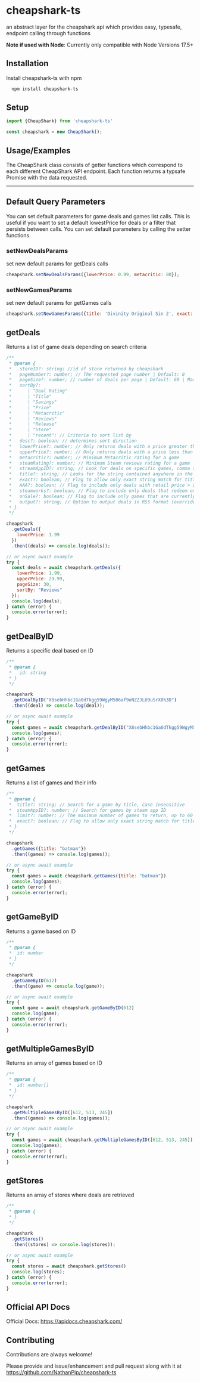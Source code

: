 
# cheapshark-ts
an abstract layer for the cheapshark api which provides easy, typesafe, endpoint calling through functions

**Note if used with Node**: Currently only compatible with Node Versions 17.5+



## Installation

Install cheapshark-ts with npm

```bash
  npm install cheapshark-ts
```
    
## Setup

```javascript
import {CheapShark} from 'cheapshark-ts'

const cheapshark = new CheapShark();
```
## Usage/Examples
The CheapShark class consists of getter functions which correspond to each different CheapShark API endpoint. Each function returns a typsafe Promise with the data requested.

----------

## Default Query Parameters
You can set default parameters for game deals and games list calls. This is useful if you want to set a default lowestPrice for deals or a filter that persists between calls. You can set default parameters by calling the setter functions.

### setNewDealsParams
set new default params for getDeals calls

```javascript
cheapshark.setNewDealsParams({lowerPrice: 0.99, metacritic: 80});
```

### setNewGamesParams
set new default params for getGames calls

```javascript
cheapshark.setNewGamesParams({title: 'Divinity Original Sin 2', exact: true});
```

## getDeals
Returns a list of game deals depending on search criteria

```javascript
/**
 * @param {
 *   storeID?: string; //id of store returned by cheapshark
 *   pageNumber?: number; // The requested page number | Default: 0
 *   pageSize?: number; // number of deals per page | Default: 60 | Max: 60 
 *   sortBy?:     
 *      | "Deal Rating"
 *      | "Title"
 *      | "Savings"
 *      | "Price"
 *      | "Metacritic"
 *      | "Reviews"
 *      | "Release"
 *      | "Store"
 *      | "recent"; // Criteria to sort list by
 *   desc?: boolean; // determines sort direction
 *   lowerPrice?: number; // Only returns deals with a price greater than this value | Deafult: 0
 *   upperPrice?: number; // Only returns deals with a price less than or equal to this value (50 acts the same as no limit)
 *   metacritic?: number; // Minimum Metacritic rating for a game
 *   steamRating?: number; // Minimum Steam reviews rating for a game
 *   streamAppID?: string; // Look for deals on specific games, comma separated list of Steam App ID (still bound by pageSize)
 *   title?: string; // Looks for the string contained anywhere in the game name
 *   exact?: boolean; // Flag to allow only exact string match for title parameter | Default: 0
 *   AAA?: boolean; // Flag to include only deals with retail price > $29
 *   steamworks?: boolean; // Flag to include only deals that redeem on Steam (best guess, depends on store support)
 *   onSale?: boolean; // Flag to include only games that are currently on sale
 *   output?: string; // Option to output deals in RSS format (overrides page number/size to 0/100)
 * }
 */

cheapshark
  .getDeals({
    lowerPrice: 1.99
  })
  .then((deals) => console.log(deals));

// or async await example
try {
  const deals = await cheapshark.getDeals({
    lowerPrice: 1.99,
    upperPrice: 29.99,
    pageSize: 30,
    sortBy: "Reviews"
  });
  console.log(deals);
} catch (error) {
  console.error(error);
}
```

## getDealByID
Returns a specific deal based on ID

```javascript
/**
 * @param {
 *   id: string
 * }
 */

cheapshark
  .getDealByID("X8sebHhbc1Ga0dTkgg59WgyM506af9oNZZJLU9uSrX8%3D")
  .then((deal) => console.log(deal));

// or async await example
try {
  const games = await cheapshark.getDealByID("X8sebHhbc1Ga0dTkgg59WgyM506af9oNZZJLU9uSrX8%3D")
  console.log(games);
} catch (error) {
  console.error(error);
}
```

## getGames
Returns a list of games and their info

```javascript
/**
 * @param {
 *  title?: string; // Search for a game by title, case insensitive
 *  steamAppID?: number; // Search for games by steam app ID
 *  limit?: number; // The maximum number of games to return, up to 60 | Default: 60
 *  exact?: boolean; // Flag to allow only exact string match for title parameter
 * }
 */

cheapshark
  .getGames({title: "batman"})
  .then((games) => console.log(games));

// or async await example
try {
  const games = await cheapshark.getGames({title: "batman"})
  console.log(games);
} catch (error) {
  console.error(error);
}
```

## getGameByID
Returns a game based on ID

```javascript
/**
 * @param {
 *  id: number
 * }
 */

cheapshark
  .getGameByID(612)
  .then((game) => console.log(game));

// or async await example
try {
  const game = await cheapshark.getGameByID(612)
  console.log(game);
} catch (error) {
  console.error(error);
}
```

## getMultipleGamesByID
Returns an array of games based on ID

```javascript
/**
 * @param {
 *  id: number[]
 * }
 */

cheapshark
  .getMultipleGamesByID([612, 513, 245])
  .then((games) => console.log(games));

// or async await example
try {
  const games = await cheapshark.getMultipleGamesByID([612, 513, 245])
  console.log(games);
} catch (error) {
  console.error(error);
}
```
## getStores
Returns an array of stores where deals are retrieved

```javascript
/**
 * @param {
 * }
 */

cheapshark
  .getStores()
  .then((stores) => console.log(stores));

// or async await example
try {
  const stores = await cheapshark.getStores()
  console.log(stores);
} catch (error) {
  console.error(error);
}
```

## Official API Docs

Official Docs: https://apidocs.cheapshark.com/


## Contributing

Contributions are always welcome!

Please provide and issue/enhancement and pull request along with it at https://github.com/NathanPip/cheapshark-ts

